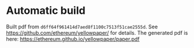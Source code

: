 # Automatic build
Built pdf from `d6ff64f961414d7aed8f1100c7513f51cae2555d`. See https://github.com/ethereum/yellowpaper/ for details.
The generated pdf is here: https://ethereum.github.io/yellowpaper/paper.pdf
